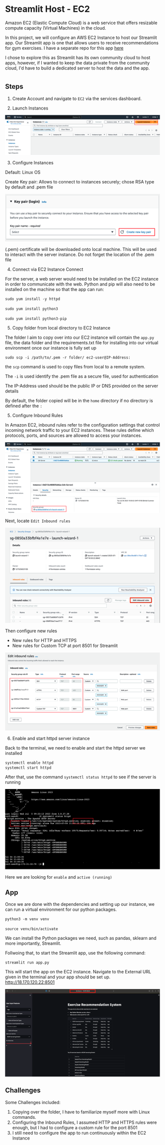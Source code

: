 # Streamlit Host - EC2



Amazon EC2 (Elastic Compute Cloud) is a web service that offers resizable compute capacity (Virtual Machines) in the cloud. 

In this project, we will configure an AWS EC2 Instance to host our Streamlit app. Our Streamlit app is one that allows users to receive recommendations for gym exercises. I have a separate repo for this app [here](https://github.com/IshNjie/Exercise_Recommender)

I chose to explore this as Streamlit has its own community cloud to host apps, however, if I wanted to keep the data private from the community cloud, I'd have to build a dedicated server to host the data and the app. 

#

## Steps

1. Create Account and navigate to `EC2` via the services dashboard. 

2. Launch Instances

![Launch](Images/Launch-Instance.png)

3. Configure Instances

Default: Linux OS

Create Key pair: Allows to connect to instances securely; chose RSA type by default and .pem file

![Key](Images/Create-Key-Pair.png)

(.pem) certificate will be downloaded onto local machine. This will be used to interact with the server instance. Do not forget the location of the .pem file


4. Connect via EC2 Instance Connect 

For the server, a web server would need to be installed on the EC2 instance in order to communicate with the web. Python and pip will also need to be installed on the machine so that the app can run:

```
sudo yum install -y httpd

sudo yum install python3

sudo yum install python3-pip

```

5. Copy folder from local directory to EC2 Instance

The folder I aim to copy over into our EC2 instance will contain the `app.py` file, the data folder and the requirements.txt file for installing into our virtual environment once our instance is fully set up

```
sudo scp -i /path/to/.pem -r folder/ ec2-user@IP-Address:
```

the `scp` command is used to copy files from local to a remote system.

The `-i` is used identify the .pem file as a secure file, used for authentication

The IP-Address used should be the public IP or DNS provided on the server details

By default, the folder copied will be in the `home` directory if no directory is defined after the `:`

5. Configure Inbound Rules

In Amazon EC2, inbound rules refer to the configuration settings that control incoming network traffic to your EC2 instances. These rules define which protocols, ports, and sources are allowed to access your instances.

![Security](Images/Security-Group.png)

Next, locate `Edit Inbound rules`

![Edit-Inbound](Images/Inbound-Rules-Edit.png)

Then configure new rules

- New rules for HTTP and HTTPS
- New rules for Custom TCP at port 8501 for Streamlit

![Inbound-Rules](Images/Inbound-Rules.png)

6. Enable and start httpd server instance 

Back to the terminal, we need to enable and start the httpd server we installed

```
systemctl enable httpd
systemctl start httpd
```

After that, use the command `systemctl status httpd` to see if the server is running

![linux](Images/Linux-httpd-status.png)

Here we are looking for `enable` and `active (running)`


## App

Once we are done with the dependencies and setting up our instance, we can run a virtual environment for our python packages. 

```
python3 -m venv venv

source venv/bin/activate
```
We can install the Python packages we need, such as pandas, sklearn and more importantly, Streamlit.

Follwoing that, to start the Streamlit app, use the following command:

```
streamlit run app.py
```

This will start the app on the EC2 instance. Navigate to the External URL given in the terminal and your app should be set up.
http://18.170.120.22:8501

![app](Images/Streamlit-app.png) 

## Challenges

Some Challenges included:

1. Copying over the folder, I have to familiarize myself more with Linux commands. 
2. Configuring the Inbound Rules, I assumed HTTP and HTTPS rules were enough, but I had to configure a custom rule for the port 8501
3. I still need to configure the app to run continuously within the EC2 Instance